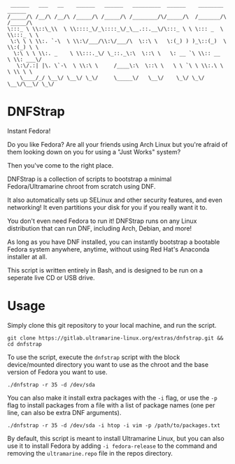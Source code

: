 ```
 ______   ___   __    ______   ______   _________  ______    ________   ______    
/_____/\ /__/\ /__/\ /_____/\ /_____/\ /________/\/_____/\  /_______/\ /_____/\   
\:::_ \ \\::\_\\  \ \\::::_\/_\::::_\/_\__.::.__\/\:::_ \ \ \::: _  \ \\:::_ \ \  
 \:\ \ \ \\:. `-\  \ \\:\/___/\\:\/___/\  \::\ \   \:(_) ) )_\::(_)  \ \\:(_) \ \ 
  \:\ \ \ \\:. _    \ \\:::._\/ \_::._\:\  \::\ \   \: __ `\ \\:: __  \ \\: ___\/ 
   \:\/.:| |\. \`-\  \ \\:\ \     /____\:\  \::\ \   \ \ `\ \ \\:.\ \  \ \\ \ \   
    \____/_/ \__\/ \__\/ \_\/     \_____\/   \__\/    \_\/ \_\/ \__\/\__\/ \_\/   
```

# DNFStrap
Instant Fedora!

Do you like Fedora? Are all your friends using Arch Linux but you're afraid of them looking down on you for using a "Just Works" system?

Then you've come to the right place.

DNFStrap is a collection of scripts to bootstrap a minimal Fedora/Ultramarine chroot from scratch using DNF.

It also automatically sets up SELinux and other security features, and even networking! It even partitions your disk for you if you really want it to.

You don't even need Fedora to run it! DNFStrap runs on any Linux distribution that can run DNF, including Arch, Debian, and more!

As long as you have DNF installed, you can instantly bootstrap a bootable Fedora system anywhere, anytime, without using Red Hat's Anaconda installer at all.

This script is written entirely in Bash, and is designed to be run on a seperate live CD or USB drive.

# Usage
Simply clone this git repository to your local machine, and run the script.
```
git clone https://gitlab.ultramarine-linux.org/extras/dnfstrap.git && cd dnfstrap
```

To use the script, execute the `dnfstrap` script with the block device/mounted directory you want to use as the chroot and the base version of Fedora you want to use.
```
./dnfstrap -r 35 -d /dev/sda
```
You can also make it install extra packages with the `-i` flag, or use the `-p` flag to install packages from a file with a list of package names (one per line, can also be extra DNF arguments).
```
./dnfstrap -r 35 -d /dev/sda -i htop -i vim -p /path/to/packages.txt
```
By default, this script is meant to install Ultramarine Linux, but you can also use it to install Fedora by adding `-i fedora-release` to the command and removing the `ultramarine.repo` file in the repos directory.
